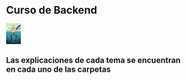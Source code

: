 # Curso de Backend

<img src="./front-back.jpeg" width='40px'></img>

## Las explicaciones de cada tema se encuentran en cada uno de las carpetas

